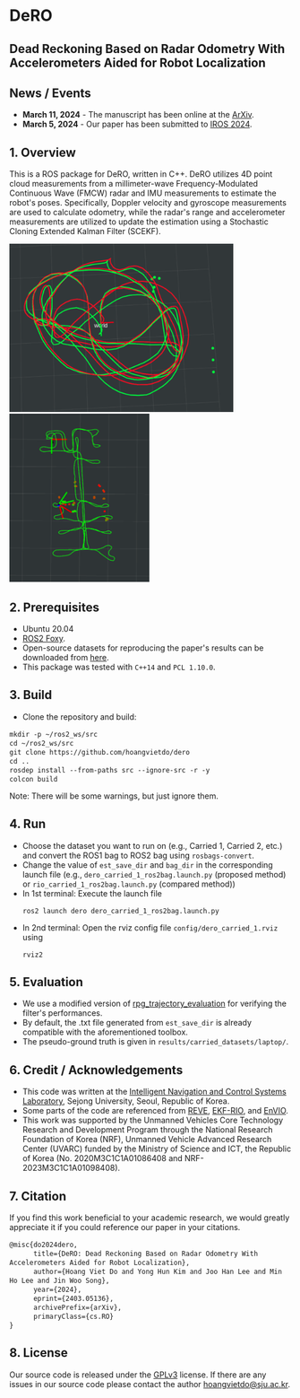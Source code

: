 # DeRO
## Dead Reckoning Based on Radar Odometry With Accelerometers Aided for Robot Localization
## News / Events
- **March 11, 2024** - The manuscript has been online at the [ArXiv](https://arxiv.org/abs/2403.05136).
- **March 5, 2024** - Our paper has been submitted to [IROS 2024](https://iros2024-abudhabi.org/).

## 1. Overview
This is a ROS package for DeRO, written in C++. DeRO utilizes 4D point cloud measurements from a millimeter-wave Frequency-Modulated Continuous Wave (FMCW) radar and IMU measurements to estimate the robot's poses. Specifically, Doppler velocity and gyroscope measurements are used to calculate odometry, while the radar's range and accelerometer measurements are utilized to update the estimation using a Stochastic Cloning Extended Kalman Filter (SCEKF).

<img src='images/vicon.png' width='400' height='300'>  <img src='images/carried_1.png' width='250' height='300'>


## 2. Prerequisites
- Ubuntu 20.04
- [ROS2 Foxy](https://docs.ros.org/en/foxy/Installation.html).
- Open-source datasets for reproducing the paper's results can be downloaded from [here](https://christopherdoer.github.io/datasets/icins_2021_radar_inertial_odometry).
- This package was tested with ```C++14``` and ```PCL 1.10.0```.

## 3. Build
- Clone the repository and build:
```
mkdir -p ~/ros2_ws/src
cd ~/ros2_ws/src
git clone https://github.com/hoangvietdo/dero
cd ..
rosdep install --from-paths src --ignore-src -r -y
colcon build
```

Note: There will be some warnings, but just ignore them.

## 4. Run
- Choose the dataset you want to run on (e.g., Carried 1, Carried 2, etc.) and convert the ROS1 bag to ROS2 bag using ```rosbags-convert```.
- Change the value of ```est_save_dir``` and ```bag_dir``` in the corresponding launch file (e.g., ```dero_carried_1_ros2bag.launch.py``` (proposed method) or ```rio_carried_1_ros2bag.launch.py``` (compared method))
- In 1st terminal: Execute the launch file
  ```
  ros2 launch dero dero_carried_1_ros2bag.launch.py
  ```
- In 2nd terminal: Open the rviz config file ```config/dero_carried_1.rviz``` using
  ```
  rviz2
  ```

## 5. Evaluation
- We use a modified version of [rpg_trajectory_evaluation](https://github.com/hoangvietdo/rpg_trajectory_evaluation) for verifying the filter's performances.
- By default, the .txt file generated from ```est_save_dir``` is already compatible with the aforementioned toolbox.
- The pseudo-ground truth is given in ```results/carried_datasets/laptop/```.

## 6. Credit / Acknowledgements
- This code was written at the [Intelligent Navigation and Control Systems Laboratory](https://sites.google.com/view/incsl), Sejong University, Seoul, Republic of Korea.
- Some parts of the code are referenced from [REVE](https://github.com/christopherdoer/reve), [EKF-RIO](https://github.com/christopherdoer/rio/tree/main/ekf_rio), and [EnVIO](https://github.com/lastflowers/envio).
- This work was supported by the Unmanned Vehicles Core Technology Research and Development Program through the National Research Foundation of Korea (NRF), Unmanned Vehicle Advanced Research Center (UVARC) funded by the Ministry of Science and ICT, the Republic of Korea (No. 2020M3C1C1A01086408 and NRF-2023M3C1C1A01098408).

## 7. Citation
If you find this work beneficial to your academic research, we would greatly appreciate it if you could reference our paper in your citations.
```
@misc{do2024dero,
      title={DeRO: Dead Reckoning Based on Radar Odometry With Accelerometers Aided for Robot Localization}, 
      author={Hoang Viet Do and Yong Hun Kim and Joo Han Lee and Min Ho Lee and Jin Woo Song},
      year={2024},
      eprint={2403.05136},
      archivePrefix={arXiv},
      primaryClass={cs.RO}
}
```

## 8. License
Our source code is released under the [GPLv3](https://www.gnu.org/licenses/gpl-3.0.en.html) license. If there are any issues in our source code please contact the author [hoangvietdo@sju.ac.kr](mailto:hoangvietdo@sju.ac.kr).
